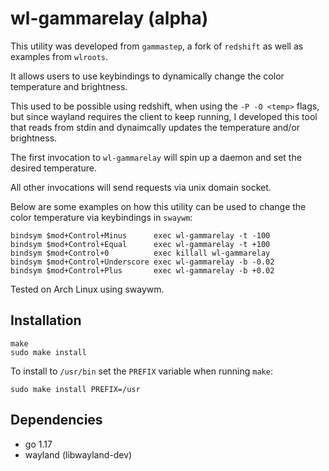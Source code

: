 # wl-gammarelay (alpha)

This utility was developed from `gammastep`, a fork of `redshift` as well
as examples from `wlroots`.

It allows users to use keybindings to dynamically change the color temperature
and brightness.

This used to be possible using redshift, when using the `-P -O <temp>` flags,
but since wayland requires the client to keep running, I developed this tool
that reads from stdin and dynaimcally updates the temperature and/or
brightness.

The first invocation to `wl-gammarelay` will spin up a daemon and set the
desired temperature.

All other invocations will send requests via unix domain socket.

Below are some examples on how this utility can be used to change the color
temperature via keybindings in `swaywm`:

```
bindsym $mod+Control+Minus      exec wl-gammarelay -t -100
bindsym $mod+Control+Equal      exec wl-gammarelay -t +100
bindsym $mod+Control+0          exec killall wl-gammarelay
bindsym $mod+Control+Underscore exec wl-gammarelay -b -0.02
bindsym $mod+Control+Plus       exec wl-gammarelay -b +0.02
```

Tested on Arch Linux using swaywm.

## Installation

```
make
sudo make install
```

To install to `/usr/bin` set the `PREFIX` variable when running `make`:

```
sudo make install PREFIX=/usr
```

## Dependencies

- go 1.17
- wayland (libwayland-dev)
